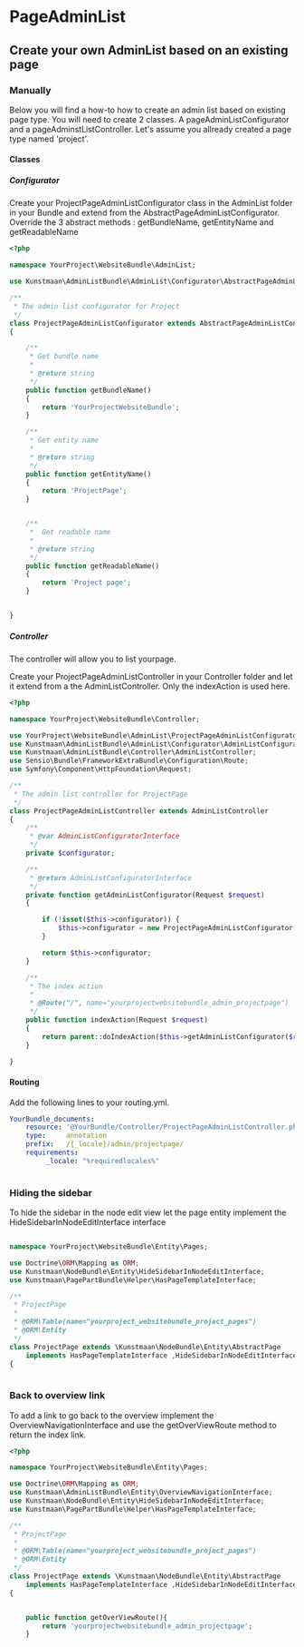 # PageAdminList

## Create your own AdminList based on an existing page

### Manually

Below you will find a how-to how to create an admin list based on existing page type. 
You will need to create 2 classes. A pageAdminListConfigurator and a pageAdminstListController. Let's assume you allready created a page type named 'project'.

#### Classes

##### Configurator


Create your ProjectPageAdminListConfigurator class in the AdminList folder in your Bundle and extend from the AbstractPageAdminListConfigurator. Override the 3 abstract methods :
getBundleName, getEntityName and getReadableName

```PHP
<?php

namespace YourProject\WebsiteBundle\AdminList;

use Kunstmaan\AdminListBundle\AdminList\Configurator\AbstractPageAdminListConfigurator;

/**
 * The admin list configurator for Project
 */
class ProjectPageAdminListConfigurator extends AbstractPageAdminListConfigurator
{

    /**
     * Get bundle name
     *
     * @return string
     */
    public function getBundleName()
    {
        return 'YourProjectWebsiteBundle';
    }

    /**
     * Get entity name
     *
     * @return string
     */
    public function getEntityName()
    {
        return 'ProjectPage';
    }


    /**
     *  Get readable name
     *
     * @return string
     */
    public function getReadableName()
    {
        return 'Project page';
    }


}

```


##### Controller

The controller will allow you to list yourpage. 

Create your ProjectPageAdminListController in your Controller folder and let it extend from a the AdminListController. Only the indexAction is used here.

```PHP
<?php

namespace YourProject\WebsiteBundle\Controller;

use YourProject\WebsiteBundle\AdminList\ProjectPageAdminListConfigurator;
use Kunstmaan\AdminListBundle\AdminList\Configurator\AdminListConfiguratorInterface;
use Kunstmaan\AdminListBundle\Controller\AdminListController;
use Sensio\Bundle\FrameworkExtraBundle\Configuration\Route;
use Symfony\Component\HttpFoundation\Request;

/**
 * The admin list controller for ProjectPage
 */
class ProjectPageAdminListController extends AdminListController
{
    /**
     * @var AdminListConfiguratorInterface
     */
    private $configurator;

    /**
     * @return AdminListConfiguratorInterface
     */
    private function getAdminListConfigurator(Request $request)
    {

        if (!isset($this->configurator)) {
            $this->configurator = new ProjectPageAdminListConfigurator($this->getEntityManager(),$request->getLocale());
        }

        return $this->configurator;
    }

    /**
     * The index action
     *
     * @Route("/", name="yourprojectwebsitebundle_admin_projectpage")
     */
    public function indexAction(Request $request)
    {
        return parent::doIndexAction($this->getAdminListConfigurator($request), $request);
    }

}

```

#### Routing

Add the following lines to your routing.yml.

```YAML
YourBundle_documents:
    resource: '@YourBundle/Controller/ProjectPageAdminListController.php'
    type:     annotation
    prefix:   /{_locale}/admin/projectpage/
    requirements:
         _locale: "%requiredlocales%"
         
```

### Hiding the sidebar

To hide the sidebar in the node edit view let the page entity implement the HideSidebarInNodeEditInterface interface

```PHP

namespace YourProject\WebsiteBundle\Entity\Pages;

use Doctrine\ORM\Mapping as ORM;
use Kunstmaan\NodeBundle\Entity\HideSidebarInNodeEditInterface;
use Kunstmaan\PagePartBundle\Helper\HasPageTemplateInterface;

/**
 * ProjectPage
 *
 * @ORM\Table(name="yourproject_websitebundle_project_pages")
 * @ORM\Entity
 */
class ProjectPage extends \Kunstmaan\NodeBundle\Entity\AbstractPage
    implements HasPageTemplateInterface ,HideSidebarInNodeEditInterface 
{
    

```

### Back to overview link

To add a link to go back to the overview implement the OverviewNavigationInterface and use the getOverViewRoute method to return the index link.


```PHP
<?php

namespace YourProject\WebsiteBundle\Entity\Pages;

use Doctrine\ORM\Mapping as ORM;
use Kunstmaan\AdminListBundle\Entity\OverviewNavigationInterface;
use Kunstmaan\NodeBundle\Entity\HideSidebarInNodeEditInterface;
use Kunstmaan\PagePartBundle\Helper\HasPageTemplateInterface;

/**
 * ProjectPage
 *
 * @ORM\Table(name="yourproject_websitebundle_project_pages")
 * @ORM\Entity
 */
class ProjectPage extends \Kunstmaan\NodeBundle\Entity\AbstractPage
    implements HasPageTemplateInterface ,HideSidebarInNodeEditInterface, OverviewNavigationInterface
{


    public function getOverViewRoute(){
        return 'yourprojectwebsitebundle_admin_projectpage';
    }


```

